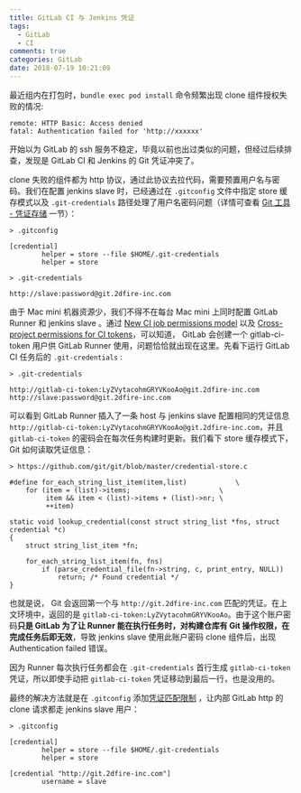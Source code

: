 ```yaml
---
title: GitLab CI 与 Jenkins 凭证
tags:
  - GitLab
  - CI
comments: true
categories: GitLab
date: 2018-07-19 10:21:09
---
```



最近组内在打包时，`bundle exec pod install` 命令频繁出现 clone 组件授权失败的情况:

```
remote: HTTP Basic: Access denied
fatal: Authentication failed for 'http://xxxxxx'
```

开始以为 GitLab 的 ssh 服务不稳定，毕竟以前也出过类似的问题，但经过后续排查，发现是 GitLab CI 和 Jenkins 的 Git 凭证冲突了。

<!--more-->


clone 失败的组件都为 http 协议，通过此协议去拉代码，需要预置用户名与密码。我们在配置 jenkins slave 时，已经通过在 `.gitconfig` 文件中指定 store 缓存模式以及 `.git-credentials` 路径处理了用户名密码问题（详情可查看 [Git 工具 - 凭证存储](https://git-scm.com/book/zh/v2/Git-%E5%B7%A5%E5%85%B7-%E5%87%AD%E8%AF%81%E5%AD%98%E5%82%A8) 一节）：


```
> .gitconfig

[credential]
        helper = store --file $HOME/.git-credentials
        helper = store

> .git-credentials

http://slave:password@git.2dfire-inc.com
```

由于 Mac mini 机器资源少，我们不得不在每台 Mac mini 上同时配置 GitLab Runner 和 jenkins slave 。通过 [New CI job permissions model](https://docs.gitlab.com/ee/user/project/new_ci_build_permissions_model.html) 以及 [Cross-project permissions for CI tokens](https://gitlab.com/gitlab-org/gitlab-ce/issues/18994)，可以知道， GitLab 会创建一个 gitlab-ci-token 用户供 GitLab Runner 使用，问题恰恰就出现在这里。先看下运行 GitLab CI 任务后的 `.git-credentials` :

```
> .git-credentials

http://gitlab-ci-token:LyZVytacohmGRYVKooAo@git.2dfire-inc.com
http://slave:password@git.2dfire-inc.com
```

可以看到 GitLab Runner 插入了一条 host 与 jenkins slave 配置相同的凭证信息 `http://gitlab-ci-token:LyZVytacohmGRYVKooAo@git.2dfire-inc.com`，并且 `gitlab-ci-token` 的密码会在每次任务构建时更新。我们看下 store 缓存模式下，Git 如何读取凭证信息：

```objc
> https://github.com/git/git/blob/master/credential-store.c

#define for_each_string_list_item(item,list)            \
	for (item = (list)->items;                      \
	     item && item < (list)->items + (list)->nr; \
	     ++item)

static void lookup_credential(const struct string_list *fns, struct credential *c)
{
	struct string_list_item *fn;

	for_each_string_list_item(fn, fns)
		if (parse_credential_file(fn->string, c, print_entry, NULL))
			return; /* Found credential */
}
```
也就是说， Git 会返回第一个与 `http://git.2dfire-inc.com` 匹配的凭证。在上文环境中，返回的是 `gitlab-ci-token:LyZVytacohmGRYVKooAo`。由于这个账户密码**只是 GitLab 为了让 Runner 能在执行任务时，对构建仓库有 Git 操作权限，在完成任务后即无效**，导致 jenkins slave 使用此账户密码 clone 组件后，出现 Authentication failed 错误。

因为 Runner 每次执行任务都会在 `.git-credentials` 首行生成 `gitlab-ci-token` 凭证，所以即使手动把 `gitlab-ci-token` 凭证移动到最后一行，也是没用的。

最终的解决方法就是在 `.gitconfig` 添加[凭证匹配限制](https://git-scm.com/docs/gitcredentials) ，让内部 GitLab http 的 clone 请求都走 jenkins slave 用户：

```
> .gitconfig

[credential]
        helper = store --file $HOME/.git-credentials
        helper = store

[credential "http://git.2dfire-inc.com"]
        username = slave
```


